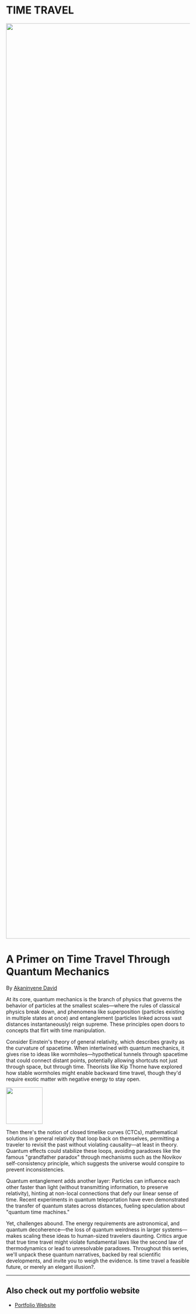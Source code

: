 # TIME TRAVEL

<img src="https://akaninyene.pythonanywhere.com/static/images/pic01.jpg" width="2500">


# A Primer on Time Travel Through Quantum Mechanics

By [Akaninyene David](https://www.linkedin.com/in/akaninyene-udoikono50)

At its core, quantum mechanics is the branch of physics that governs the behavior of particles at the smallest scales—where the rules of classical physics break down, and phenomena like superposition (particles existing in multiple states at once) and entanglement (particles linked across vast distances instantaneously) reign supreme. These principles open doors to concepts that flirt with time manipulation.

Consider Einstein's theory of general relativity, which describes gravity as the curvature of spacetime. When intertwined with quantum mechanics, it gives rise to ideas like wormholes—hypothetical tunnels through spacetime that could connect distant points, potentially allowing shortcuts not just through space, but through time. Theorists like Kip Thorne have explored how stable wormholes might enable backward time travel, though they'd require exotic matter with negative energy to stay open.
 
 <img src="https://umbc.edu/wp-content/uploads/2023/11/time-travel.jpeg" height="100"> 

Then there's the notion of closed timelike curves (CTCs), mathematical solutions in general relativity that loop back on themselves, permitting a traveler to revisit the past without violating causality—at least in theory. Quantum effects could stabilize these loops, avoiding paradoxes like the famous "grandfather paradox" through mechanisms such as the Novikov self-consistency principle, which suggests the universe would conspire to prevent inconsistencies.

Quantum entanglement adds another layer: Particles can influence each other faster than light (without transmitting information, to preserve relativity), hinting at non-local connections that defy our linear sense of time. Recent experiments in quantum teleportation have even demonstrated the transfer of quantum states across distances, fueling speculation about "quantum time machines."

Yet, challenges abound. The energy requirements are astronomical, and quantum decoherence—the loss of quantum weirdness in larger systems—makes scaling these ideas to human-sized travelers daunting. Critics argue that true time travel might violate fundamental laws like the second law of thermodynamics or lead to unresolvable paradoxes.
Throughout this series, we'll unpack these quantum narratives, backed by real scientific developments, and invite you to weigh the evidence. Is time travel a feasible future, or merely an elegant illusion?.

---
## Also check out my portfolio website
- [Portfolio Website](https://akaninyene.pythonanywhere.com)
